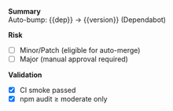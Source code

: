 **Summary**  
Auto-bump: {{dep}} → {{version}} (Dependabot)

**Risk**  
- [ ] Minor/Patch (eligible for auto-merge)
- [ ] Major (manual approval required)

**Validation**  
- [x] CI smoke passed
- [x] npm audit ≥ moderate only
